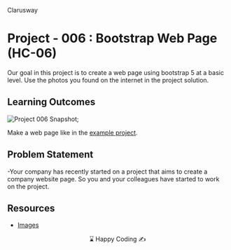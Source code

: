 <p>Clarusway<img align="right"
  src="https://secure.meetupstatic.com/photos/event/3/1/b/9/600_488352729.jpeg"  width="15px"></p>

# Project - 006 : Bootstrap Web Page (HC-06)

Our goal in this project is to create a web page using bootstrap 5 at a basic level.
Use the photos you found on the internet in the project solution.

## Learning Outcomes

![Project 006 Snapshot](./bootstrap.gif);

Make a web page like in the [example project](https://harveycla.github.io/HarveyTech_with_Bootstrap5/).

   
## Problem Statement

-Your company has recently started on a project that aims to create a company website page. So you and your colleagues have started to work on the project.

## Resources
-  [Images](./img/)

<center> ⌛ Happy Coding  ✍ </center>